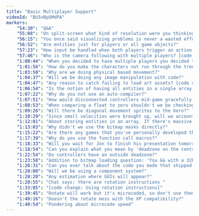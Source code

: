 ```yaml
---
title: "Basic Multiplayer Support"
videoId: "BU5xBpUMdPA"
markers:
    "54:30": "Q&A"
    "55:08": "On split-screen what kind of resolution were you thinking for each?"
    "56:15": "You once said visualizing problems is never a wasted effort. Should we use it for collision detection?"
    "56:52": "Are entities just for players or all game objects?"
    "57:23": "How input be handled when both players trigger an action at the same time?"
    "57:46": "Who is the camera following with multiple players? [code change]"
    "1:00:44": "When you decided to have multiple players you decided to call them entities. Why?"
    "1:01:56": "How do you make the characters not run through the trees?"
    "1:03:50": "Why are we doing physical based movement?"
    "1:04:37": "Will we be doing any image manipulation with code?"
    "1:04:47": "Any reason to catch failing to load art assets? [code change]"
    "1:06:54": "Is the notion of having all entities in a single array something that'll stay for long?"
    "1:07:22": "Why do you not use an auto-compiler?"
    "1:07:51": "How would disconnected controllers mid-game gracefully handled?"
    "1:08:53": "When comparing a float to zero shouldn't we be checking withing a tolerance instead?"
    "1:09:26": "Will there be diagonal movement sprites to the hero?"
    "1:10:29": "Since small velocities were brought up, will we account for small inputs i.e. deadzones?"
    "1:12:01": "About storing entities in an array. If there's massive operations on many of them, can this be exploited?"
    "1:13:03": "Why didn't we use the bitmap masks directly?"
    "1:15:22": "Are there any games that you've personally developed that are available to the public?"
    "1:17:39": "Why do you use the function call macros?"
    "1:18:33": "Will you wait for Jon to finish his presentation tomorrow?"
    "1:18:54": "Can you explain what you mean by 'deadzone on the controller'?"
    "1:22:54": "Do controllers have an outside deadzone?"
    "1:23:58": "Addition to bitmap loading question: 'You && with a 32bit value and use what you get'"
    "1:26:31": "Can you ever talk about the code you made that shipped 2000+ times?"
    "1:28:00": "Will we be using a component system?"
    "1:28:20": "Any estimation where GUIs will appear?"
    "1:28:55": "Chat says: there are rotation instructions "
    "1:33:05": "[code change: Using rotation instructions]"
    "1:39:45": "Rotate will work but it's microcoded, so don't use them if you want performance"
    "1:40:16": "Doesn't the rotate mess with the XP compatibility?"
    "1:40:54": "Pondering about microcode speed"
---
```

